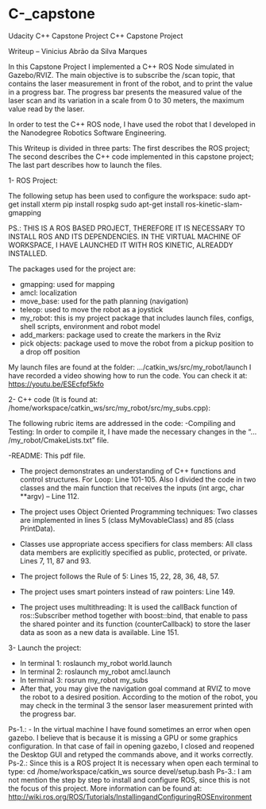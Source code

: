 # C-_capstone
Udacity C++ Capstone Project
C++ Capstone Project

Writeup – Vinicius Abrão da Silva Marques

In this Capstone Project I implemented a C++ ROS Node simulated in Gazebo/RVIZ. The main objective is to subscribe the /scan topic, that contains the laser measurement in front of the robot, and to print the value in a progress bar. The progress bar presents the measured value of the laser scan and its variation in a scale from 0 to 30 meters, the maximum value read by the laser.

In order to test the C++ ROS node, I have used the robot that I developed in the Nanodegree Robotics Software Engineering.

This Writeup is divided in three parts: The first describes the ROS project; The second describes the C++ code implemented in this capstone project; The last part describes how to launch the files.

1- ROS Project:

The following setup has been used to configure the workspace:
sudo apt-get install xterm
pip install rospkg
sudo apt-get install ros-kinetic-slam-gmapping

PS.: THIS IS A ROS BASED PROJECT, THEREFORE IT IS NECESSARY TO INSTALL ROS AND ITS DEPENDENCIES. IN THE VIRTUAL MACHINE OF WORKSPACE, I HAVE LAUNCHED IT WITH ROS KINETIC, ALREADDY INSTALLED.

The packages used for the project are:
- gmapping: used for mapping
- amcl: localization
- move_base: used for the path planning (navigation)
- teleop: used to move the robot as a joystick
- my_robot: this is my project package that includes launch files, configs, shell scripts, environment and robot model
- add_markers: package used to create the markers in the Rviz
- pick objects: package used to move the robot from a pickup position to a drop off position

My launch files are found at the folder:
.../catkin_ws/src/my_robot/launch
I have recorded a video showing how to run the code. You can check it at:
https://youtu.be/ESEcfpf5kfo

2- C++ code (It is found at:
/home/workspace/catkin_ws/src/my_robot/src/my_subs.cpp):

The following rubric items are addressed in the code:
-Compiling and Testing: In order to compile it, I have made the necessary changes in the “... /my_robot/CmakeLists.txt” file.

-README: This pdf file.

- The project demonstrates an understanding of C++ functions and control structures. For Loop: Line 101-105. Also I divided the code in two classes and the main function that receives the inputs (int argc, char **argv) – Line 112.

- The project uses Object Oriented Programming techniques: Two classes are implemented in lines 5 (class MyMovableClass) and 85 (class PrintData).

- Classes use appropriate access specifiers for class members: All class data members are explicitly specified as public, protected, or private. Lines 7, 11, 87 and 93.

- The project follows the Rule of 5: Lines 15, 22, 28, 36, 48, 57.

- The project uses smart pointers instead of raw pointers: Line 149.

- The project uses multithreading: It is used the callBack function of  ros::Subscriber method together with boost::bind, that enable to pass the shared pointer and its function (counterCallback) to store the laser data as soon as a new data is available. Line 151.

3- Launch the project:

- In terminal 1:
roslaunch my_robot world.launch
- In terminal 2:
roslaunch my_robot amcl.launch
- In terminal 3:
rosrun my_robot my_subs
- After that, you may give the navigation goal command at RVIZ to move the robot to a desired position. According to the motion of the robot, you may check in the terminal 3 the sensor laser measurement printed with the progress bar.

Ps-1.: - In the virtual machine I have found sometimes an error when open gazebo. I believe that is because it is missing a GPU or some graphics configuration. In that case of fail in opening gazebo, I closed and reopened the Desktop GUI and retyped the commands above, and it works correctly.
Ps-2.: Since this is a ROS project It is necessary when open each terminal to type:
cd /home/workspace/catkin_ws
source devel/setup.bash
Ps-3.: I am not mention the step by step to install and configure ROS, since this is not the focus of this project. More information can be found at:
http://wiki.ros.org/ROS/Tutorials/InstallingandConfiguringROSEnvironment
